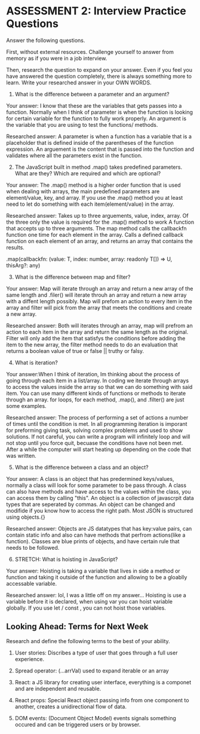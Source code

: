 # ASSESSMENT 2: Interview Practice Questions

Answer the following questions.

First, without external resources. Challenge yourself to answer from memory as if you were in a job interview.

Then, research the question to expand on your answer. Even if you feel you have answered the question completely, there is always something more to learn. Write your researched answer in your OWN WORDS.

1. What is the difference between a parameter and an argument?

Your answer: I know that these are the variables that gets passes into a function. Normally when I think of parameter is when the function is looking for certain variable for the function to fully work properly. An argument is the variable that you are using to test the functions/ methods. 

Researched answer: A parameter is when a function has a variable that is a placeholder that is defined inside of the parentheses of the function expression. An arguement is the content that is passed into the function and validates where all the parameters exist in the function.

2. The JavaScript built in method .map() takes predefined parameters. What are they? Which are required and which are optional?

Your answer: The .map() method is a higher order function that is used when dealing with arrays, the main predefined parameters are element/value, key, and array. If you use the .map() method you at least need to let do something with each item(element/value) in the array.

Researched answer: Takes up to three arguements, value, index, array. Of the three only the value is required for the .map() method to work
A function that accepts up to three arguments. The map method calls the callbackfn function one time for each element in the array.
Calls a defined callback function on each element of an array, and returns an array that contains the results.

.map(callbackfn: (value: T, index: number, array: readonly T[]) => U, thisArg?: any)

3. What is the difference between map and filter?

Your answer: Map will iterate through an array and return a new array of the same length and .filer() will iterate throuh an array and return a new array with a diffent length possibly. Map will prefom an action to every item in the array and filter will pick from the array that meets the conditions and create a new array.

Researched answer: Both will iterates through an array, map will prefrom an action to each item in the array and return the same length as the original. Filter will only add the item that satisfys the conditions before adding the item to the new array, the filter method needs to do an evaluation that returns a boolean value of true or false || truthy or falsy.

4. What is iteration?

Your answer:When I think of iteration, Im thinking about the process of going through each item in a list/array. In coding we iterate through arrays to access the values inside the array so that we can do something with said item. You can use many different kinds of functions or methods to iterate through an array. for loops, for each method, .map(), and .filter() are just some examples.

Researched answer: The process of performing a set of actions a number of times until the condition is met. In all programming iteration is imporant for preforming giving task, solving complex problems and used to show solutions. If not careful, you can write a program will infinitely loop and will not stop until you force quit, becuase the conditions have not been met. After a while the computer will start heating up depending on the code that was written.

5. What is the difference between a class and an object?

Your answer: A class is an object that has predermined keys/values, normally a class will look for some parameter to be pass through. A class can also have methods  and have access to the values within the class, you can access them by calling "this". An object is a collection of javascrpit data types that are seperated by commas. An object can be changed and modifide if you know how to access the right path. Most JSON is structured using objects.{}


Researched answer: Objects are JS datatypes that has key:value pairs, can contain static info and also can have methods that perfrom actions(like a function). Classes are blue prints of objects, and have certain rule that needs to be followed.

6. STRETCH: What is hoisting in JavaScript?

Your answer: Hoisting is taking a variable that lives in side a method or function and taking it outside of the function and allowing to be a gloablly accessable variable.

Researched answer: lol, I was a little off on my answer... Hoisting is use a variable  before it is declared, when using var you can hoist variable globally. If you use let / const , you can not hoist those variables. 

## Looking Ahead: Terms for Next Week

Research and define the following terms to the best of your ability.

1. User stories: Discribes a type of user that goes through a full user experience.

2. Spread operator: (...arrVal) used to expand iterable or an array 

3. React: a JS library for creating user interface, everything is a componet and are independent and reusable.

4. React props: Special React object passing info from one component to another, creates a unidirectional flow of data.

5. DOM events: (Document Object Model) events signals something occured and can be triggered users or by browser.
